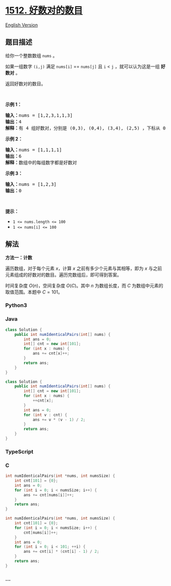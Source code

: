# [1512. 好数对的数目](https://leetcode.cn/problems/number-of-good-pairs)

[English Version](/solution/1500-1599/1512.Number%20of%20Good%20Pairs/README_EN.md)

## 题目描述

<!-- 这里写题目描述 -->

<p>给你一个整数数组 <code>nums</code> 。</p>

<p>如果一组数字 <code>(i,j)</code> 满足 <code>nums[i]</code> == <code>nums[j]</code> 且 <code>i</code> &lt; <code>j</code> ，就可以认为这是一组 <strong>好数对</strong> 。</p>

<p>返回好数对的数目。</p>

<p>&nbsp;</p>

<p><strong>示例 1：</strong></p>

<pre><strong>输入：</strong>nums = [1,2,3,1,1,3]
<strong>输出：</strong>4
<strong>解释：</strong>有 4 组好数对，分别是 (0,3), (0,4), (3,4), (2,5) ，下标从 0 开始
</pre>

<p><strong>示例 2：</strong></p>

<pre><strong>输入：</strong>nums = [1,1,1,1]
<strong>输出：</strong>6
<strong>解释：</strong>数组中的每组数字都是好数对</pre>

<p><strong>示例 3：</strong></p>

<pre><strong>输入：</strong>nums = [1,2,3]
<strong>输出：</strong>0
</pre>

<p>&nbsp;</p>

<p><strong>提示：</strong></p>

<ul>
	<li><code>1 &lt;= nums.length &lt;= 100</code></li>
	<li><code>1 &lt;= nums[i] &lt;= 100</code></li>
</ul>

## 解法

<!-- 这里可写通用的实现逻辑 -->

**方法一：计数**

遍历数组，对于每个元素 $x$，计算 $x$ 之前有多少个元素与其相等，即为 $x$ 与之前元素组成的好数对的数目。遍历完数组后，即可得到答案。

时间复杂度 $O(n)$，空间复杂度 $O(C)$。其中 $n$ 为数组长度，而 $C$ 为数组中元素的取值范围。本题中 $C = 101$。

<!-- tabs:start -->

### **Python3**

<!-- 这里可写当前语言的特殊实现逻辑 -->





### **Java**

<!-- 这里可写当前语言的特殊实现逻辑 -->

```java
class Solution {
    public int numIdenticalPairs(int[] nums) {
        int ans = 0;
        int[] cnt = new int[101];
        for (int x : nums) {
            ans += cnt[x]++;
        }
        return ans;
    }
}
```

```java
class Solution {
    public int numIdenticalPairs(int[] nums) {
        int[] cnt = new int[101];
        for (int x : nums) {
            ++cnt[x];
        }
        int ans = 0;
        for (int v : cnt) {
            ans += v * (v - 1) / 2;
        }
        return ans;
    }
}
```













### **TypeScript**











### **C**

```c
int numIdenticalPairs(int *nums, int numsSize) {
    int cnt[101] = {0};
    int ans = 0;
    for (int i = 0; i < numsSize; i++) {
        ans += cnt[nums[i]]++;
    }
    return ans;
}
```

```c
int numIdenticalPairs(int *nums, int numsSize) {
    int cnt[101] = {0};
    for (int i = 0; i < numsSize; i++) {
        cnt[nums[i]]++;
    }
    int ans = 0;
    for (int i = 0; i < 101; ++i) {
        ans += cnt[i] * (cnt[i] - 1) / 2;
    }
    return ans;
}
```





### **...**

```

```


